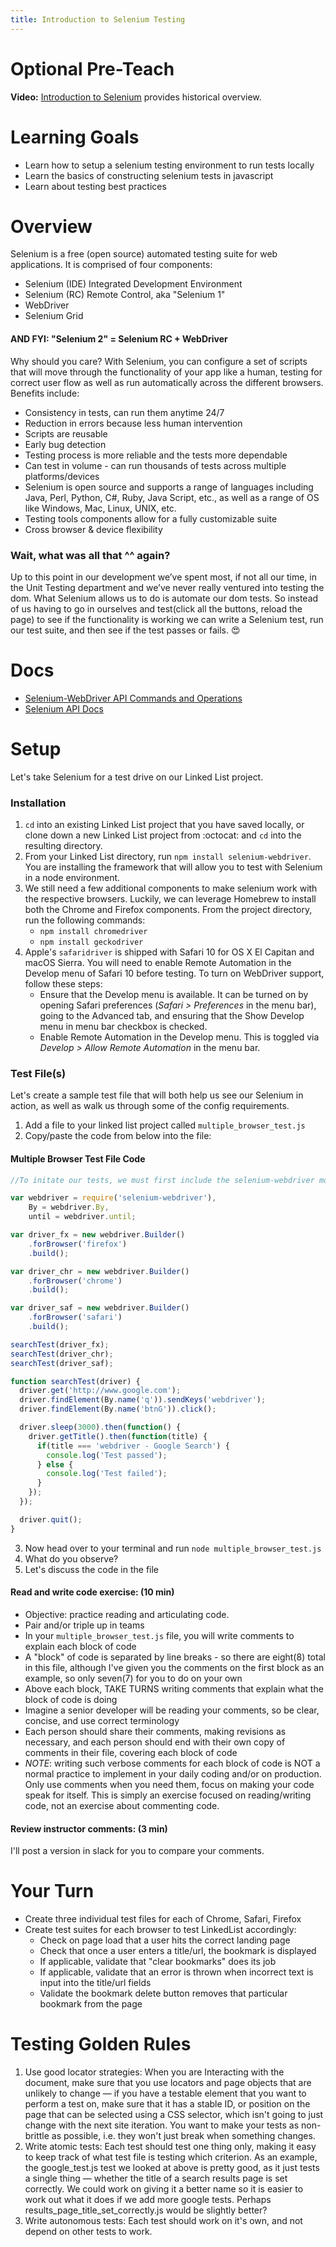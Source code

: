 ```yaml
---
title: Introduction to Selenium Testing 
---
```


# Optional Pre-Teach

__Video:__ [Introduction to Selenium](https://www.youtube.com/watch?v=BL4-_tVx2rE) provides historical overview.

# Learning Goals

* Learn how to setup a selenium testing environment to run tests locally
* Learn the basics of constructing selenium tests in javascript
* Learn about testing best practices

# Overview

Selenium is a free (open source) automated testing suite for web applications. It is comprised of four components:

* Selenium (IDE) Integrated Development Environment  
* Selenium (RC) Remote Control, aka "Selenium 1"
* WebDriver
* Selenium Grid

#### AND FYI: "Selenium 2" = Selenium RC + WebDriver

Why should you care? With Selenium, you can configure a set of scripts that will move through the functionality of your app like a human, testing for correct user flow as well as run automatically across the different browsers. Benefits include:

* Consistency in tests, can run them anytime 24/7
* Reduction in errors because less human intervention
* Scripts are reusable
* Early bug detection
* Testing process is more reliable and the tests more dependable
* Can test in volume - can run thousands of tests across multiple platforms/devices
* Selenium is open source and supports a range of languages including
  Java, Perl, Python, C#, Ruby, Java Script, etc., as well as a range of
  OS like Windows, Mac, Linux, UNIX, etc.
* Testing tools components allow for a fully customizable suite 
* Cross browser & device flexibility

### Wait, what was all that ^^ again?
Up to this point in our development we’ve spent most, if not all our time, in the Unit Testing department and we’ve never really ventured into testing the dom. What Selenium allows us to do is automate our dom tests. So instead of us having to go in ourselves and test(click all the buttons, reload the page) to see if the functionality is working we can write a Selenium test, run our test suite, and then see if the test passes or fails. :heart_eyes:

# Docs

* [Selenium-WebDriver API Commands and Operations](http://www.seleniumhq.org/docs/03_webdriver.jsp#locating-ui-elements-webelements)
* [Selenium API Docs](http://seleniumhq.github.io/selenium/docs/api/javascript/module/selenium-webdriver/index.html)

# Setup 
Let's take Selenium for a test drive on our Linked List project. 

### Installation
1. `cd` into an existing Linked List project that you have saved locally, or clone down a new Linked List project from :octocat: and `cd` into the resulting directory.
2. From your Linked List directory, run `npm install selenium-webdriver`. You are installing the framework that will allow you to test with Selenium in a node environment.
3. We still need a few additional components to make selenium work with the respective browsers. Luckily, we can leverage Homebrew to install both the Chrome and Firefox components. From the project directory, run the following commands:
   - `npm install chromedriver`
   - `npm install geckodriver`
4. Apple's `safaridriver` is shipped with Safari 10 for OS X El Capitan and macOS Sierra. You will need to enable Remote Automation in the Develop menu of Safari 10 before testing. To turn on WebDriver support, follow these steps:
   - Ensure that the Develop menu is available. It can be turned on by opening Safari preferences (_Safari > Preferences_ in the menu bar), going to the Advanced tab, and ensuring that the Show Develop menu in menu bar checkbox is checked.
   - Enable Remote Automation in the Develop menu. This is toggled via _Develop > Allow Remote Automation_ in the menu bar.

### Test File(s)
Let's create a sample test file that will both help us see our Selenium in action, as well as walk us through some of the config requirements.

1. Add a file to your linked list project called `multiple_browser_test.js`
2. Copy/paste the code from below into the file: 

#### Multiple Browser Test File Code
```javascript
//To initate our tests, we must first include the selenium-webdriver module. We require the module and assign it to the variable "webdriver". We create a "By" and "until" shorthand variable for referencing the "By" class and "until" module more easily within our subsequent code. "until" defines common conditions for use with "WebDriver wait". "By" describes a mechanism for locating an element on the page.

var webdriver = require('selenium-webdriver'),
    By = webdriver.By,
    until = webdriver.until;

var driver_fx = new webdriver.Builder()
    .forBrowser('firefox')
    .build();

var driver_chr = new webdriver.Builder()
    .forBrowser('chrome')
    .build();

var driver_saf = new webdriver.Builder()
    .forBrowser('safari')
    .build();

searchTest(driver_fx);
searchTest(driver_chr);
searchTest(driver_saf);

function searchTest(driver) {
  driver.get('http://www.google.com');
  driver.findElement(By.name('q')).sendKeys('webdriver');
  driver.findElement(By.name('btnG')).click();

  driver.sleep(3000).then(function() {
    driver.getTitle().then(function(title) {
      if(title === 'webdriver - Google Search') {
        console.log('Test passed');
      } else {
        console.log('Test failed');
      }
    });
  });

  driver.quit();
}
```
3. Now head over to your terminal and run `node multiple_browser_test.js`
4. What do you observe?
5. Let's discuss the code in the file

#### Read and write code exercise: (10 min)

* Objective: practice reading and articulating code. 
* Pair and/or triple up in teams 
* In your `multiple_browser_test.js` file, you will write comments to explain each block of code
* A "block" of code is separated by line breaks - so there are eight(8) total in this file, although I've given you the comments on the first block as an example, so only seven(7) for you to do on your own
* Above each block, TAKE TURNS writing comments that explain what the block of code is doing
* Imagine a senior developer will be reading your comments, so be clear, concise, and use correct terminology
* Each person should share their comments, making revisions as necessary, and each person should end with their own copy of comments in their file, covering each block of code
* _NOTE_: writing such verbose comments for each block of code is NOT a normal practice to implement in your daily coding and/or on production. Only use comments when you need them, focus on making your code speak for itself. This is simply an exercise focused on reading/writing code, not an exercise about commenting code.

#### Review instructor comments: (3 min) 
I'll post a version in slack for you to compare your comments.

# Your Turn

* Create three individual test files for each of Chrome, Safari, Firefox
* Create test suites for each browser to test LinkedList accordingly:
  - Check on page load that a user hits the correct landing page
  - Check that once a user enters a title/url, the bookmark is displayed
  - If applicable, validate that "clear bookmarks" does its job
  - If applicable, validate that an error is thrown when incorrect text is input into the title/url fields
  - Validate the bookmark delete button removes that particular bookmark
    from the page

# Testing Golden Rules

1. Use good locator strategies: When you are Interacting with the document, make sure that you use locators and page objects that are unlikely to change — if you have a testable element that you want to perform a test on, make sure that it has a stable ID, or position on the page that can be selected using a CSS selector, which isn't going to just change with the next site iteration. You want to make your tests as non-brittle as possible, i.e. they won't just break when something changes.
2. Write atomic tests: Each test should test one thing only, making it easy to keep track of what test file is testing which criterion. As an example, the google_test.js test we looked at above is pretty good, as it just tests a single thing — whether the title of a search results page is set correctly. We could work on giving it a better name so it is easier to work out what it does if we add more google tests. Perhaps results_page_title_set_correctly.js would be slightly better?
3. Write autonomous tests: Each test should work on it's own, and not depend on other tests to work.

